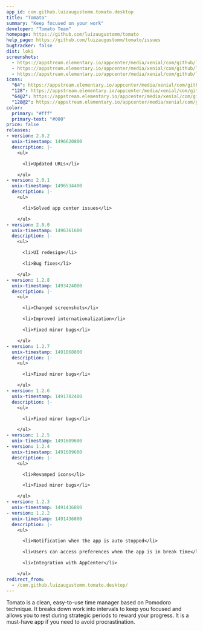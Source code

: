 ```yaml
---
app_id: com.github.luizaugustomm.tomato.desktop
title: "Tomato"
summary: "Keep focused on your work"
developer: "Tomato Team"
homepage: https://github.com/luizaugustomm/tomato
help_page: https://github.com/luizaugustomm/tomato/issues
bugtracker: false
dist: loki
screenshots:
  - https://appstream.elementary.io/appcenter/media/xenial/com/github/luizaugustomm.tomato.desktop/99862E7956BD56447EA027AB212E1EFD/screenshots/image-1_orig.png
  - https://appstream.elementary.io/appcenter/media/xenial/com/github/luizaugustomm.tomato.desktop/99862E7956BD56447EA027AB212E1EFD/screenshots/image-2_orig.png
  - https://appstream.elementary.io/appcenter/media/xenial/com/github/luizaugustomm.tomato.desktop/99862E7956BD56447EA027AB212E1EFD/screenshots/image-3_orig.png
icons:
  "64": https://appstream.elementary.io/appcenter/media/xenial/com/github/luizaugustomm.tomato.desktop/99862E7956BD56447EA027AB212E1EFD/icons/64x64/com.github.luizaugustomm.tomato_com.github.luizaugustomm.tomato.png
  "128": https://appstream.elementary.io/appcenter/media/xenial/com/github/luizaugustomm.tomato.desktop/99862E7956BD56447EA027AB212E1EFD/icons/128x128/com.github.luizaugustomm.tomato_com.github.luizaugustomm.tomato.png
  "64@2": https://appstream.elementary.io/appcenter/media/xenial/com/github/luizaugustomm.tomato.desktop/99862E7956BD56447EA027AB212E1EFD/icons/64x64@2/com.github.luizaugustomm.tomato_com.github.luizaugustomm.tomato.png
  "128@2": https://appstream.elementary.io/appcenter/media/xenial/com/github/luizaugustomm.tomato.desktop/99862E7956BD56447EA027AB212E1EFD/icons/128x128@2/com.github.luizaugustomm.tomato_com.github.luizaugustomm.tomato.png
color:
  primary: "#fff"
  primary-text: "#000"
price: false
releases:
- version: 2.0.2
  unix-timestamp: 1496620800
  description: |-
    <ul>

      <li>Updated URLs</li>

    </ul>
- version: 2.0.1
  unix-timestamp: 1496534400
  description: |-
    <ul>

      <li>Solved app center issues</li>

    </ul>
- version: 2.0.0
  unix-timestamp: 1496361600
  description: |-
    <ul>

      <li>UI redesign</li>

      <li>Bug fixes</li>

    </ul>
- version: 1.2.8
  unix-timestamp: 1493424000
  description: |-
    <ul>

      <li>Changed screenshots</li>

      <li>Improved internationalization</li>

      <li>Fixed minor bugs</li>

    </ul>
- version: 1.2.7
  unix-timestamp: 1491868800
  description: |-
    <ul>

      <li>Fixed minor bugs</li>

    </ul>
- version: 1.2.6
  unix-timestamp: 1491782400
  description: |-
    <ul>

      <li>Fixed minor bugs</li>

    </ul>
- version: 1.2.5
  unix-timestamp: 1491609600
- version: 1.2.4
  unix-timestamp: 1491609600
  description: |-
    <ul>

      <li>Revamped icons</li>

      <li>Fixed minor bugs</li>

    </ul>
- version: 1.2.3
  unix-timestamp: 1491436800
- version: 1.2.2
  unix-timestamp: 1491436800
  description: |-
    <ul>

      <li>Notification when the app is auto stopped</li>

      <li>Users can access preferences when the app is in break time</li>

      <li>Integration with AppCenter</li>

    </ul>
redirect_from:
  - /com.github.luizaugustomm.tomato.desktop/
---
```


<p>Tomato is a clean, easy-to-use time manager based on Pomodoro technique. It breaks down work into intervals to keep you focused and allows you to rest during strategic periods to reward your progress. It is a must-have app if you need to avoid procrastination.</p>